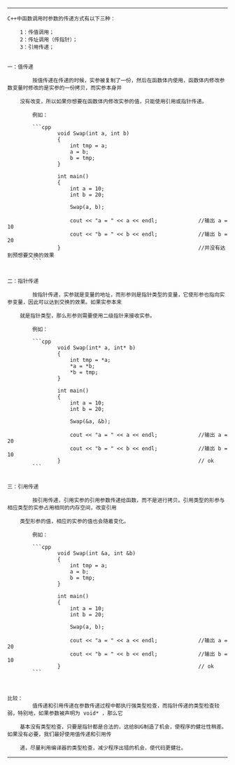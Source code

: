 

------------------------------------------------------------------------------------------------------------------------------------------

    C++中函数调用时参数的传递方式有以下三种：
        
        1：传值调用；
        2：传址调用（传指针）；
        3：引用传递；
        
    
    一：值传递
    
            按值传递在传递的时候，实参被复制了一份，然后在函数体内使用，函数体内修改参数变量时修改的是实参的一份拷贝，而实参本身并      
        
        没有改变，所以如果你想要在函数体内修改实参的值，只能使用引用或指针传递。
        
            例如：
            
            ```cpp
                    void Swap(int a, int b)
                    {
                        int tmp = a;
                        a = b;
                        b = tmp;
                    }
                    
                    int main()
                    {
                        int a = 10;
                        int b = 20;
                        
                        Swap(a, b);
                        
                        cout << "a = " << a << endl;             //输出 a = 10
                        cout << "b = " << b << endl;             //输出 b = 20           
                    }                                            //并没有达到预想要交换的效果
            ```

    
    二：指针传递
            
            按指针传递，实参就是变量的地址，而形参则是指针类型的变量，它使形参也指向实参变量，因此可以达到交换的效果。如果实参本来      
            
        就是指针类型，那么形参则需要使用二级指针来接收实参。
        
            例如：
            
            ```cpp
                    void Swap(int* a, int* b)
                    {
                        int tmp = *a;
                        *a = *b;
                        *b = tmp;
                    }
                    
                    int main()
                    {
                        int a = 10;
                        int b = 20;
                        
                        Swap(&a, &b);
                        
                        cout << "a = " << a << endl;             //输出 a = 20
                        cout << "b = " << b << endl;             //输出 b = 10           
                    }                                            // ok
            ```


    三：引用传递
    
            按引用传递，引用实参的引用参数传递给函数，而不是进行拷贝。引用类型的形参与相应类型的实参占用相同的内存空间，改变引用
            
        类型形参的值，相应的实参的值也会随着变化。
        
            例如：
            
            ```cpp
                    void Swap(int &a, int &b)
                    {
                        int tmp = a;
                        a = b;
                        b = tmp;
                    }
                    
                    int main()
                    {
                        int a = 10;
                        int b = 20;
                        
                        Swap(a, b);
                        
                        cout << "a = " << a << endl;             //输出 a = 20
                        cout << "b = " << b << endl;             //输出 b = 10           
                    }                                            // ok
            ```
        
    
    
    比较：
            值传递和引用传递在参数传递过程中都执行强类型检查，而指针传递的类型检查较弱，特别地，如果参数被声明为 void* ，那么它
            
        基本没有类型检查，只要是指针都是合法的，这给BUG制造了机会，使程序的健壮性稍差。如果没有必要，我们最好使用值传递和引用传
        
        递，尽量利用编译器的类型检查，减少程序出错的机会，使代码更健壮。


------------------------------------------------------------------------------------------------------------------------------------------
```

